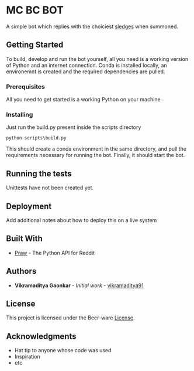 # MC BC BOT

A simple bot which replies with the choiciest [sledges](https://en.wikipedia.org/wiki/Sledging_(cricket)) when summoned.


## Getting Started
To build, develop and run the bot yourself, all you need is a working version of Python and an internet connection.
Conda is installed locally, an environemnt is created and the required dependencies are pulled.
### Prerequisites

All you need to get started is a working Python on your machine

### Installing

Just run the build.py present inside the scripts directory
```
python scripts\build.py
```
This should create a conda environment in the same directory,
 and pull the requirements necessary for running the bot.
 Finally, it should start the bot.

## Running the tests

Unittests have not been created yet.




## Deployment

Add additional notes about how to deploy this on a live system

## Built With

* [Praw](https://github.com/praw-dev/praw) - The Python API for Reddit


## Authors

* **Vikramaditya Gaonkar** - *Initial work* - [vikramaditya91](https://github.com/vikramaditya91)


## License

This project is licensed under the Beer-ware [License](License.md). 

## Acknowledgments

* Hat tip to anyone whose code was used
* Inspiration
* etc

